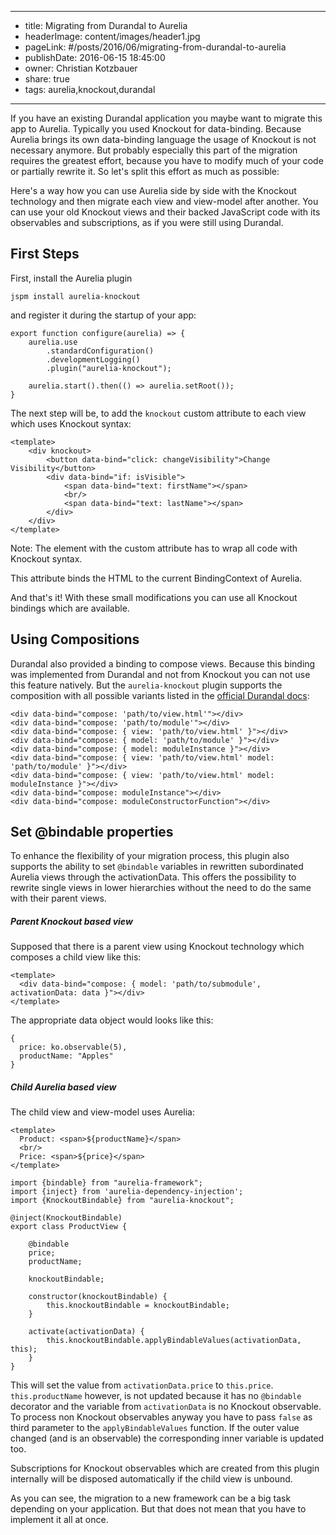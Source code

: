 --------------------------------
- title: Migrating from Durandal to Aurelia
- headerImage: content&#x2F;images&#x2F;header1.jpg
- pageLink: #&#x2F;posts&#x2F;2016&#x2F;06&#x2F;migrating-from-durandal-to-aurelia
- publishDate:  2016-06-15 18:45:00
- owner: Christian Kotzbauer
- share: true
- tags: aurelia,knockout,durandal
--------------------------------

If you have an existing Durandal application you maybe want to migrate this app to Aurelia. Typically you used
Knockout for data-binding. Because Aurelia brings its own data-binding language the usage of Knockout
is not necessary anymore. But probably especially this part of the migration requires the greatest effort,
because you have to modify much of your code or partially rewrite it. So let's split this effort as much as possible:

Here's a way how you can use Aurelia side by side with the Knockout technology and then migrate each view and
view-model after another. You can use your old Knockout views and their backed JavaScript code with its observables
and subscriptions, as if you were still using Durandal.

## First Steps

First, install the Aurelia plugin
```
jspm install aurelia-knockout
```

and register it during the startup of your app:
```
export function configure(aurelia) => {
    aurelia.use
        .standardConfiguration()
        .developmentLogging()
        .plugin("aurelia-knockout");

    aurelia.start().then(() => aurelia.setRoot());
}
```

The next step will be, to add the ```knockout``` custom attribute to each view which uses Knockout syntax:
```
<template>
    <div knockout>
        <button data-bind="click: changeVisibility">Change Visibility</button>
        <div data-bind="if: isVisible">
            <span data-bind="text: firstName"></span>
            <br/>
            <span data-bind="text: lastName"></span>
        </div>
    </div>
</template>
```

Note: The element with the custom attribute has to wrap all code with Knockout syntax.

This attribute binds the HTML to the current BindingContext of Aurelia.

And that's it! With these small modifications you can use all Knockout bindings which are available.


## Using Compositions

Durandal also provided a binding to compose views. Because this binding was implemented from Durandal and not
from Knockout you can not use this feature natively. But the ```aurelia-knockout``` plugin supports the composition
with all possible variants listed in the [official Durandal docs](http://durandaljs.com/documentation/Using-Composition.html):
```
<div data-bind="compose: 'path/to/view.html'"></div>
<div data-bind="compose: 'path/to/module'"></div>
<div data-bind="compose: { view: 'path/to/view.html' }"></div>
<div data-bind="compose: { model: 'path/to/module' }"></div>
<div data-bind="compose: { model: moduleInstance }"></div>
<div data-bind="compose: { view: 'path/to/view.html' model: 'path/to/module' }"></div>
<div data-bind="compose: { view: 'path/to/view.html' model: moduleInstance }"></div>
<div data-bind="compose: moduleInstance"></div>
<div data-bind="compose: moduleConstructorFunction"></div>
```


## Set @bindable properties

To enhance the flexibility of your migration process, this plugin also supports the ability to set ```@bindable```
variables in rewritten subordinated Aurelia views through the activationData. This offers the possibility to rewrite
single views in lower hierarchies without the need to do the same with their parent views.

##### Parent Knockout based view

Supposed that there is a parent view using Knockout technology which composes a child view like this:
```
<template>
  <div data-bind="compose: { model: 'path/to/submodule', activationData: data }"></div>
</template>
```

The appropriate data object would looks like this:
```
{
  price: ko.observable(5),
  productName: "Apples"
}
```

##### Child Aurelia based view

The child view and view-model uses Aurelia:
```
<template>
  Product: <span>${productName}</span>
  <br/>
  Price: <span>${price}</span>
</template>
```

```
import {bindable} from "aurelia-framework";
import {inject} from 'aurelia-dependency-injection';
import {KnockoutBindable} from "aurelia-knockout";

@inject(KnockoutBindable)
export class ProductView {

    @bindable
    price;
    productName;

    knockoutBindable;

    constructor(knockoutBindable) {
        this.knockoutBindable = knockoutBindable;
    }

    activate(activationData) {
        this.knockoutBindable.applyBindableValues(activationData, this);
    }
}
```

This will set the value from ```activationData.price``` to ```this.price```. ```this.productName``` however, is not
updated because it has no ```@bindable``` decorator and the variable from ```activationData``` is no Knockout
observable. To process non Knockout observables anyway you have to pass ```false``` as third parameter to the
```applyBindableValues``` function. If the outer value changed (and is an observable) the corresponding inner
variable is updated too.

Subscriptions for Knockout observables which are created from this plugin internally will be disposed automatically
if the child view is unbound.


As you can see, the migration to a new framework can be a big task depending on your application. But that does not
mean that you have to implement it all at once.
